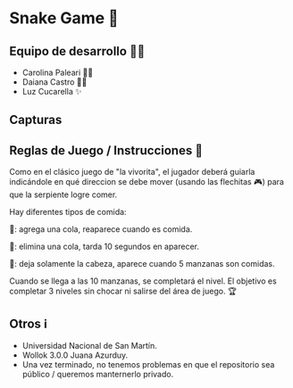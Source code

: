 # Snake Game 🐍

## Equipo de desarrollo 👩‍💻

- Carolina Paleari 🙋‍♀️
- Daiana Castro 💁‍♀️
- Luz Cucarella ✨

## Capturas

## Reglas de Juego / Instrucciones 📜

Como en el clásico juego de "la vivorita", el jugador deberá guiarla indicándole
en qué direccion se debe mover (usando las flechitas 🎮) para que la serpiente logre
comer.

Hay diferentes tipos de comida:

🍎: agrega una cola, reaparece cuando es comida.

🍌: elimina una cola, tarda 10 segundos en aparecer. 

🍊: deja solamente la cabeza, aparece cuando 5 manzanas son comidas.

Cuando se llega a las 10 manzanas, se completará el nivel.
El objetivo es completar 3 niveles sin chocar ni salirse del área de juego. 🏆

## Otros ℹ️

- Universidad Nacional de San Martín.
- Wollok 3.0.0 Juana Azurduy.
- Una vez terminado, no tenemos problemas en que el repositorio sea público / queremos manternerlo privado.

